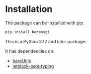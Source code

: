 # Installation

The package can be installed with pip.

```bash
pip install bareasgi
```

This is a Python 3.12 and later package.

It has dependencies on:

- [bareUtils](https://github.com/rob-blackbourn/bareUtils)
- [jetblack-asgi-typing](https://github.com/rob-blackbourn/jetblack-asgi-typing)
